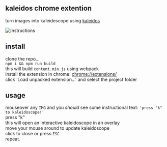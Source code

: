 ## kaleidos chrome extention

turn images into kaleidescope using [kaleidos](https://github.com/rickycodes/kaleidos)

![instructions](https://cloud.githubusercontent.com/assets/675259/15556614/b97dfd06-229c-11e6-8859-9d2c4209a456.gif)

## install

clone the repo...  
`npm i && npm run build`  
this will build `content.min.js` using webpack  
install the extension in chrome: <a href='chrome://extensions/'>chrome://extensions/</a>  
click 'Load unpacked extension...' and select the project folder

## usage

mouseover any `IMG` and you _should_ see some instructional text: `'press "k" to kaleidoscope!'`  
press "k"  
this will open an interactive kaleidoscope in an overlay  
move your mouse around to update kaleidoscope  
click to close or press `ESC`  
repeat.
